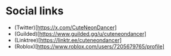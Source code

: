 # Social links
- (Twitter)[https://x.com/CuteNeonDancer]
- (Guilded)[https://www.guilded.gg/u/cuteneondancer]
- (Linktree)[https://linktr.ee/cuteneondancer]
- (Roblox)[https://www.roblox.com/users/7205679765/profile]

<!--
**cuteneondancer/cuteneondancer** is a ✨ _special_ ✨ repository because its `README.md` (this file) appears on your GitHub profile.

Here are some ideas to get you started:

- 🔭 I’m currently working on ...
- 🌱 I’m currently learning ...
- 👯 I’m looking to collaborate on ...
- 🤔 I’m looking for help with ...
- 💬 Ask me about ...
- 📫 How to reach me: ...
- 😄 Pronouns: ...
- ⚡ Fun fact: ...
-->
